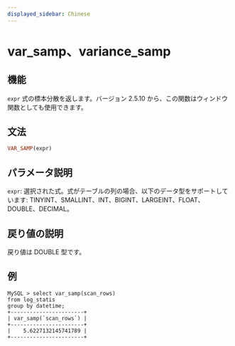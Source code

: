 ```yaml
---
displayed_sidebar: Chinese
---
```



# var_samp、variance_samp

## 機能

`expr` 式の標本分散を返します。バージョン 2.5.10 から、この関数はウィンドウ関数としても使用できます。

## 文法

```Haskell
VAR_SAMP(expr)
```

## パラメータ説明

`expr`: 選択された式。式がテーブルの列の場合、以下のデータ型をサポートしています: TINYINT、SMALLINT、INT、BIGINT、LARGEINT、FLOAT、DOUBLE、DECIMAL。

## 戻り値の説明

戻り値は DOUBLE 型です。

## 例

```plaintext
MySQL > select var_samp(scan_rows)
from log_statis
group by datetime;
+-----------------------+
| var_samp(`scan_rows`) |
+-----------------------+
|    5.6227132145741789 |
+-----------------------+
```
